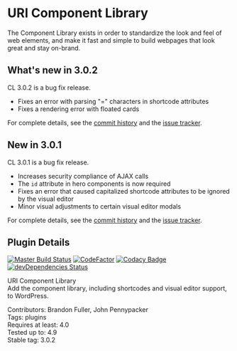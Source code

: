 # URI Component Library

The Component Library exists in order to standardize the look and feel of web elements, and make it fast and simple to build webpages that look great and stay on-brand.

## What's new in 3.0.2

CL 3.0.2 is a bug fix release.

* Fixes an error with parsing "=" characters in shortcode attributes
* Fixes a rendering error with floated cards

For complete details, see the [commit history](https://github.com/uriweb/uri-component-library/pull/104/commits) and the [issue tracker](https://github.com/uriweb/uri-component-library/issues). 

## New in 3.0.1

CL 3.0.1 is a bug fix release.

* Increases security compliance of AJAX calls
* The `id` attribute in hero components is now required
* Fixes an error that caused capitalized shortcode attributes to be ignored by the visual editor
* Minor visual adjustments to certain visual editor modals

For complete details, see the [commit history](https://github.com/uriweb/uri-component-library/pull/102/commits) and the [issue tracker](https://github.com/uriweb/uri-component-library/issues). 

## Plugin Details

[![Master Build Status](https://travis-ci.org/uriweb/uri-component-library.svg?branch=master "Master build status")](https://travis-ci.org/uriweb/uri-component-library)
[![CodeFactor](https://www.codefactor.io/repository/github/uriweb/uri-component-library/badge/master)](https://www.codefactor.io/repository/github/uriweb/uri-component-library/overview/master)
[![Codacy Badge](https://api.codacy.com/project/badge/Grade/043fca0aa28b4b2db799d5daacf2d27d?branch=master)](https://www.codacy.com/app/uriweb/uri-component-library?utm_source=github.com&amp;utm_medium=referral&amp;utm_content=uriweb/uri-component-library&amp;utm_campaign=Badge_Grade)
[![devDependencies Status](https://david-dm.org/uriweb/uri-component-library/dev-status.svg)](https://david-dm.org/uriweb/uri-component-library?type=dev)

URI Component Library  
Add the component library, including shortcodes and visual editor support, to WordPress.  

Contributors: Brandon Fuller, John Pennypacker  
Tags: plugins  
Requires at least: 4.0  
Tested up to: 4.9  
Stable tag: 3.0.2  